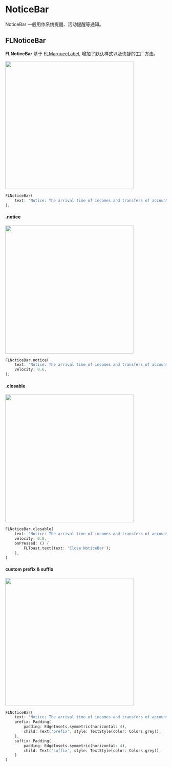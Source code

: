 # NoticeBar

NoticeBar 一般用作系统提醒、活动提醒等通知。

## FLNoticeBar

**FLNoticeBar** 基于 [FLMarqueeLabel](https://www.flui.xin/widgets/label.html#flmarqueelabel), 增加了默认样式以及快捷的工厂方法。

<p align="left">
    <img width="400" src="http://abtfun.oss-cn-beijing.aliyuncs.com/img/2019-12-13-bar_normal-1.gif" />
</p>

```dart
FLNoticeBar(
    text: 'Notice: The arrival time of incomes and transfers of account will be delayed during National Day.',
);
```

#### .notice

<p align="left">
    <img width="400" src="http://abtfun.oss-cn-beijing.aliyuncs.com/img/2019-12-13-bar_notice.gif" />
</p>

```dart
FLNoticeBar.notice(
    text: 'Notice: The arrival time of incomes and transfers of account will be delayed during National Day.',
    velocity: 0.6,
);
```

#### .closable

<p align="left">
    <img width="400" src="http://abtfun.oss-cn-beijing.aliyuncs.com/img/2019-12-13-bar_close.gif" />
</p>

```dart
FLNoticeBar.closable(
    text: 'Notice: The arrival time of incomes and transfers of account will be delayed during National Day.',
    velocity: 0.8,
    onPressed: () {
        FLToast.text(text: 'Close NoticeBar');
    },
)
```


#### custom prefix & suffix

<p align="left">
    <img width="400" src="http://abtfun.oss-cn-beijing.aliyuncs.com/img/2019-12-13-bar_cust.gif" />
</p>

```dart
FLNoticeBar(
    text: 'Notice: The arrival time of incomes and transfers of account will be delayed during National Day.',
    prefix: Padding(
        padding: EdgeInsets.symmetric(horizontal: 4),
        child: Text('prefix', style: TextStyle(color: Colors.grey)),
    ),
    suffix: Padding(
        padding: EdgeInsets.symmetric(horizontal: 4),
        child: Text('suffix', style: TextStyle(color: Colors.grey)),
    )
)
```


